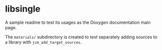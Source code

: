 # libsingle

A sample readme to test its usages as the Doxygen documentation main page.

The `materials/` subdirectory is created to test separately adding 
sources to a library with `jcm_add_target_sources`.
